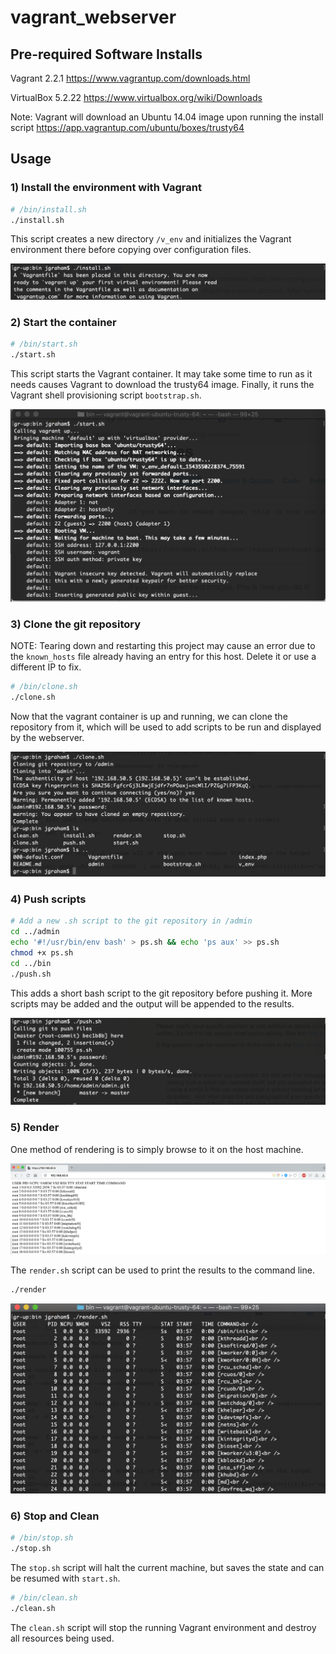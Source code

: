 # vagrant_webserver

## Pre-required Software Installs
Vagrant 2.2.1
https://www.vagrantup.com/downloads.html

VirtualBox 5.2.22
https://www.virtualbox.org/wiki/Downloads

Note: Vagrant will download an Ubuntu 14.04 image upon running the install script
https://app.vagrantup.com/ubuntu/boxes/trusty64

## Usage

### 1) Install the environment with Vagrant

```sh
# /bin/install.sh
./install.sh
```

This script creates a new directory `/v_env` and initializes the Vagrant environment there before copying over configuration files.

![install image](img/install.png?raw=true "Install")

### 2) Start the container
```sh
# /bin/start.sh
./start.sh
```

This script starts the Vagrant container. It may take some time to run as it needs causes Vagrant to download the trusty64 image. Finally, it runs the Vagrant shell provisioning script `bootstrap.sh`.

![start image](img/start.png?raw=true "Start")

### 3) Clone the git repository
NOTE: Tearing down and restarting this project may cause an error due to the `known_hosts` file already having an entry for this host. Delete it or use a different IP to fix.

```sh
# /bin/clone.sh
./clone.sh
```

Now that the vagrant container is up and running, we can clone the repository from it, which will be used to add scripts to be run and displayed by the webserver.

![clone image](img/clone.png?raw=true "Clone")


### 4) Push scripts

```sh
# Add a new .sh script to the git repository in /admin
cd ../admin
echo '#!/usr/bin/env bash' > ps.sh && echo 'ps aux' >> ps.sh
chmod +x ps.sh
cd ../bin
./push.sh
```

This adds a short bash script to the git repository before pushing it. More scripts may be added and the output will be appended to the results.

![push image](img/push.png?raw=true "Push")

### 5) Render

One method of rendering is to simply browse to it on the host machine.

![browser image](img/browser.png?raw=true "Browser")

The `render.sh` script can be used to print the results to the command line.

```sh
./render
```

![render image](img/render.png?raw=true "Render")

### 6) Stop and Clean
```sh
# /bin/stop.sh
./stop.sh
```

The `stop.sh` script will halt the current machine, but saves the state and can be resumed with `start.sh`.

```sh
# /bin/clean.sh
./clean.sh
```

The `clean.sh` script will stop the running Vagrant environment and destroy all resources being used.
